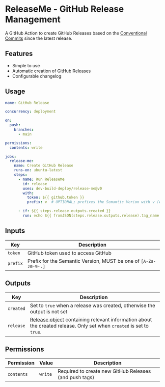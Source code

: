 <!--
SPDX-FileCopyrightText: 2023 Kevin de Jong <monkaii@hotmail.com>

SPDX-License-Identifier: GPL-3.0-or-later
-->

# ReleaseMe - GitHub Release Management

A GitHub Action to create GitHub Releases based on the [Conventional Commits] since the latest release.

## Features

- Simple to use
- Automatic creation of GitHub Releases
- Configurable changelog

## Usage

```yaml
name: GitHub Release

concurrency: deployment

on:
  push:
    branches:
      - main

permissions:
  contents: write

jobs:
  release-me:
    name: Create GitHub Release
    runs-on: ubuntu-latest
    steps:
      - name: Run ReleaseMe
        id: release
        uses: dev-build-deploy/release-me@v0
        with:
          token: ${{ github.token }}
          prefix: v  # OPTIONAL; prefixes the Semantic Verion with v (e.g. v1.0.0)

      - if: ${{ steps.release.outputs.created }}
        run: echo ${{ fromJSON(steps.release.outputs.release).tag_name }}
```

## Inputs

| Key | Description |
| --- | --- |
| `token` | GitHub token used to access GitHub |
| `prefix` | Prefix for the Semantic Version, MUST be one of `[A-Za-z0-9-.]` |

## Outputs

| Key | Description |
| --- | --- |
| `created` | Set to `true` when a release was created, otherwise the output is not set |
| `release` | [Release object](./src/release.ts) containing relevant information about the created release. Only set when `created` is set to `true`.|

## Permissions

| Permission | Value | Description |
| --- | --- | --- |
| `contents` | `write` | Required to create new GitHub Releases (and push tags) |


[Conventional Commits]: https://www.conventionalcommits.org/en/v1.0.0/